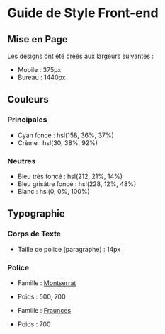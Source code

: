 # Guide de Style Front-end

## Mise en Page

Les designs ont été créés aux largeurs suivantes :

- Mobile : 375px
- Bureau : 1440px

## Couleurs

### Principales

- Cyan foncé : hsl(158, 36%, 37%)
- Crème : hsl(30, 38%, 92%)

### Neutres

- Bleu très foncé : hsl(212, 21%, 14%)
- Bleu grisâtre foncé : hsl(228, 12%, 48%)
- Blanc : hsl(0, 0%, 100%)

## Typographie

### Corps de Texte

- Taille de police (paragraphe) : 14px

### Police

- Famille : [Montserrat](https://fonts.google.com/specimen/Montserrat)
- Poids : 500, 700

- Famille : [Fraunces](https://fonts.google.com/specimen/Fraunces)
- Poids : 700
